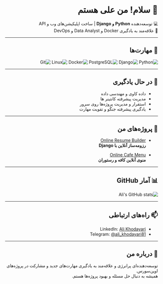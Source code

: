 <div dir="rtl">

# 👋 سلام! من علی هستم

💻 توسعه‌دهنده **Python و Django** | ساخت اپلیکیشن‌های وب و API  
🌱 علاقه‌مند به یادگیری  Docker و Data Analyst و DevOps

---

## 🚀 مهارت‌ها

![Python](https://img.shields.io/badge/Python-3776AB?style=for-the-badge&logo=python&logoColor=white)
![Django](https://img.shields.io/badge/Django-092E20?style=for-the-badge&logo=django&logoColor=white)
![PostgreSQL](https://img.shields.io/badge/PostgreSQL-336791?style=for-the-badge&logo=postgresql&logoColor=white)
![Docker](https://img.shields.io/badge/Docker-2496ED?style=for-the-badge&logo=docker&logoColor=white)
![Linux](https://img.shields.io/badge/Linux-FCC624?style=for-the-badge&logo=linux&logoColor=black)
![Git](https://img.shields.io/badge/Git-F05032?style=for-the-badge&logo=git&logoColor=white)

---

## 🌱 در حال یادگیری

- داده کاوی و مهندسی داده  
- مدیریت پیشرفته کانتینر ها  
- استقرار و مدیریت پروژه‌ها روی سرور
- یادگیری پیشرفته جنگو و تقویت مهارت 

---

## 📂 پروژه‌های من

- [Online Resume Builder](https://github.com/AliKhodayari1381/online-resume-builder)  
  **رزومه‌ساز آنلاین با Django**  

- [Online Cafe Menu](https://github.com/AliKhodayari1381/online-cafe-menu)  
  **منوی آنلاین کافه و رستوران**

---

## 📊 آمار GitHub

![Ali's GitHub stats](https://github-readme-stats.vercel.app/api?username=AliKhodayari1381&show_icons=true&theme=radical)

---

## 📫 راه‌های ارتباطی

- LinkedIn: [Ali Khodayari](https://www.linkedin.com/in/ali-khodayari-99677a2a3?utm_source=share&utm_campaign=share_via&utm_content=profile&utm_medium=android_app)
- Telegram: [@ali_khodayari81](https://t.me/ali_khodayari81)


---

## 💬 درباره من

توسعه‌دهنده‌ای پرانرژی و علاقه‌مند به یادگیری مهارت‌های جدید و مشارکت در پروژه‌های اوپن‌سورس.  
همیشه به دنبال حل مسئله و بهبود پروژه‌ها هستم.

</div>
